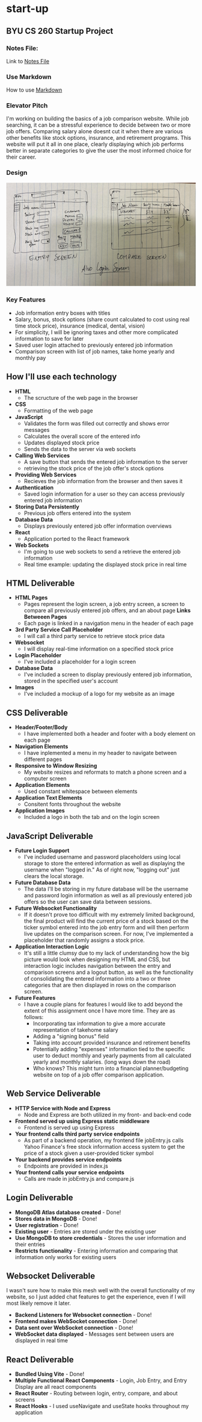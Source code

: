 # start-up
## BYU CS 260 Startup Project

### Notes File:

Link to [Notes File](https://github.com/tyguyreeses/start-up/blob/e61dfe6a541e9408420c8a6f8063d51671e49c7b/notes.md)

### Use Markdown

How to use [Markdown](https://docs.github.com/en/get-started/writing-on-github/getting-started-with-writing-and-formatting-on-github/basic-writing-and-formatting-syntax)

### Elevator Pitch

I'm working on building the basics of a job comparison website. While job searching, it can be a stressful experience to decide between two or more job offers. Comparing salary alone doesnt cut it when there are various other benefits like stock options, insurance, and retirement programs. This website will put it all in one place, clearly displaying which job performs better in separate categories to give the user the most informed choice for their career.

### Design

![Image of my sketch of a data entry screen and for a comparison screen](/public/assets/startup-design.jpg)

### Key Features

- Job information entry boxes with titles
- Salary, bonus, stock options (share count calculated to cost using real time stock price), insurance (medical, dental, vision)
- For simplicity, I will be ignoring taxes and other more complicated information to save for later
- Saved user login attached to previously entered job information
- Comparison screen with list of job names, take home yearly and monthly pay


## How I'll use each technology

- **HTML**
    - The scructure of the web page in the browser
- **CSS**
    - Formatting of the web page
- **JavaScript**
    - Validates the form was filled out correctly and shows error messages
    - Calculates the overall score of the entered info
    - Updates displayed stock price
    - Sends the data to the server via web sockets
- **Calling Web Services**
    - A save button that sends the entered job information to the server
    - retrieving the stock price of the job offer's stock options
- **Providing Web Services**
    - Recieves the job information from the browser and then saves it
- **Authentication**
    - Saved login information for a user so they can access previously entered job information
- **Storing Data Persistently**
    - Previous job offers entered into the system
- **Database Data**
    - Displays previously entered job offer information overviews
- **React**
    - Application ported to the React framework
- **Web Sockets**
    - I'm going to use web sockets to send a retrieve the entered job information
    - Real time example: updating the displayed stock price in real time

## HTML Deliverable

- **HTML Pages**
    - Pages represent the login screen, a job entry screen, a screen to compare all previously entered job offers, and an about page
**Links Betweeen Pages**
    - Each page is linked in a navigation menu in the header of each page
- **3rd Party Service Call Placeholder**
    - I will call a third party service to retrieve stock price data
- **Websocket**
    - I will display real-time information on a specified stock price
- **Login Placeholder**
    - I've included a placeholder for a login screen
- **Database Data**
    - I've included a screen to display previously entered job information, stored in the specified user's account
- **Images**
    - I've included a mockup of a logo for my website as an image

## CSS Deliverable

- **Header/Footer/Body**
    - I have implemented both a header and footer with a body element on each page
- **Navigation Elements**
    - I have inplemented a menu in my header to navigate between different pages
- **Responsive to Window Resizing**
    - My website resizes and reformats to match a phone screen and a computer screen
- **Application Elements**
    - Used constant whitespace between elements
- **Application Text Elements**
    - Consitent fonts throughout the website
- **Application Images**
    - Included a logo in both the tab and on the login screen

## JavaScript Deliverable

- **Future Login Support**
    - I've included username and password placeholders using local storage to store the entered information as well as displaying the username when "logged in." As of right now, "logging out" just clears the local storage.
- **Future Database Data**
    - The data I'll be storing in my future database will be the username and password login information as well as all previously entered job offers so the user can save data between sessions.
- **Future Websocket Functionality**
    - If it doesn't prove too difficult with my extremely limited background, the final product will find the current price of a stock based on the ticker symbol entered into the job entry form and will then perform live updates on the comparison screen. For now, I've implemented a placeholder that randomly assigns a stock price.
- **Application Interaction Logic**
    - It's still a little clumsy due to my lack of understanding how the big picture would look when designing my HTML and CSS, but interaction logic includes navigation between the entry and comparison screens and a logout button, as well as the functionality of consolidating the entered information into a two or three categories that are then displayed in rows on the comparison screen.
- **Future Features**
    - I have a couple plans for features I would like to add beyond the extent of this assignment once I have more time. They are as follows:
        - Incorporating tax information to give a more accurate representation of takehome salary
        - Adding a "signing bonus" field
        - Taking into account provided insurance and retirement benefits 
        - Potentially adding "expenses" information tied to the specific user to deduct monthly and yearly payments from all calculated yearly and monthly salaries. (long ways down the road)
        - Who knows? This might turn into a financial planner/budgeting website on top of a job offer comparison application.

## Web Service Deliverable

- **HTTP Service with Node and Express**
    - Node and Express are both utilized in my front- and back-end code
- **Frontend served up using Express static middleware**
    - Frontend is served up using Express
- **Your frontend calls third party service endpoints**
    - As part of a backend operation, my frontend file jobEntry.js calls Yahoo Finance's free stock information access system to get the price of a stock given a user-provided ticker symbol
- **Your backend provides service endpoints**
    - Endpoints are provided in index.js
- **Your frontend calls your service endpoints**
    - Calls are made in jobEntry.js and compare.js

## Login Deliverable

- **MongoDB Atlas database created** - Done!
- **Stores data in MongoDB** - Done!
- **User registration** - Done!
- **Existing user** - Entries are stored under the existing user
- **Use MongoDB to store credentials** - Stores the user information and their entries
- **Restricts functionality** - Entering information and comparing that information only works for existing users

## Websocket Deliverable

I wasn't sure how to make this mesh well with the overall functionality of my website, so I just added chat features to get the experience, even if I will most likely remove it later.
- **Backend Listeners for Websocket connection** - Done!
- **Frontend makes WebSocket connection** - Done!
- **Data sent over WebSocket connection** - Done!
- **WebSocket data displayed** - Messages sent between users are displayed in real time

## React Deliverable

- **Bundled Using Vite** - Done!
- **Multiple Functional React Components** - Login, Job Entry, and Entry Display are all react components
- **React Router** - Routing between login, entry, compare, and about screens
- **React Hooks** - I used useNavigate and useState hooks throughout my application